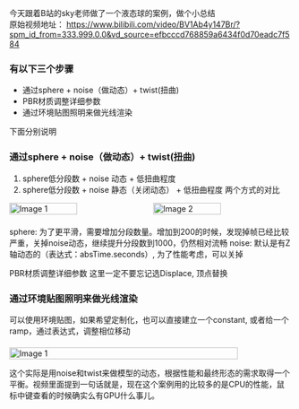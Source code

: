 今天跟着B站的sky老师做了一个液态球的案例，做个小总结  
原始视频地址：
https://www.bilibili.com/video/BV1Ab4y147Br/?spm_id_from=333.999.0.0&vd_source=efbcccd768859a6434f0d70eadc7f584


### 有以下三个步骤
- 通过sphere + noise（做动态）+ twist(扭曲)
- PBR材质调整详细参数
- 通过环境贴图照明来做光线渲染  

下面分别说明

### 通过sphere + noise（做动态）+ twist(扭曲)
1. sphere低分段数 + noise 动态 + 低扭曲程度
2. sphere低分段数 + noise 静态（关闭动态） + 低扭曲程度
两个方式的对比

<div style="display: flex; justify-content: space-between; align-items: center; margin-bottom: 20px;">
    <img src="https://para-1255470189.cos.ap-nanjing.myqcloud.com/uPic/AZYCV1.png" alt="Image 1" style="width: 49%; height: auto; margin-right: 10px;">
    <img src="https://para-1255470189.cos.ap-nanjing.myqcloud.com/uPic/vQePmp.png" alt="Image 2" style="width: 49%; height: auto;">
</div>

sphere: 为了更平滑，需要增加分段数量。增加到200的时候，发现掉帧已经比较严重，关掉noise动态，继续提升分段数到1000，仍然相对流畅
noise: 默认是有Z轴动态的（表达式：absTime.seconds）, 为了性能考虑，可以关掉

PBR材质调整详细参数
这里一定不要忘记选Displace, 顶点替换


### 通过环境贴图照明来做光线渲染
可以使用环境贴图，如果希望定制化，也可以直接建立一个constant, 或者给一个ramp，通过表达式，调整相位移动

<!--下面用的是html-->
<div style="display: flex; justify-content: space-between; align-items: center; margin-top: 20px;">
    <img src="https://para-1255470189.cos.ap-nanjing.myqcloud.com/uPic/fZytCQ.png" alt="Image 1" style="width: 90%; height: auto;">
</div>

这个实际是用noise和twist来做模型的动态，根据性能和最终形态的需求取得一个平衡。视频里面提到一句话就是，现在这个案例用的比较多的是CPU的性能，鼠标中键查看的时候确实么有GPU什么事儿。
